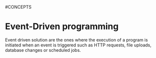 #CONCEPTS 

# Event-Driven programming 

Event driven solution are the ones where the execution of a program is initiated when an event is triggered such as HTTP requests, file uploads, database changes or scheduled jobs. 